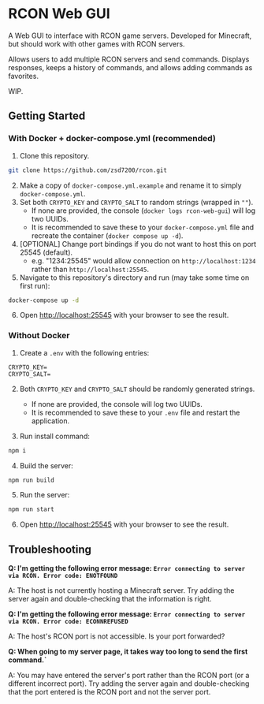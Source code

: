 # RCON Web GUI

A Web GUI to interface with RCON game servers. Developed for Minecraft, but should work with other games with RCON servers.

Allows users to add multiple RCON servers and send commands. Displays responses, keeps a history of commands, and allows adding commands as favorites.

WIP.

## Getting Started

### With Docker + docker-compose.yml (recommended)
1. Clone this repository.

```bash
git clone https://github.com/zsd7200/rcon.git
```

2. Make a copy of `docker-compose.yml.example` and rename it to simply `docker-compose.yml`.
3. Set both `CRYPTO_KEY` and `CRYPTO_SALT` to random strings (wrapped in `""`).
    - If none are provided, the console (`docker logs rcon-web-gui`) will log two UUIDs.
    - It is recommended to save these to your `docker-compose.yml` file and recreate the container (`docker compose up -d`).
4. [OPTIONAL] Change port bindings if you do not want to host this on port 25545 (default).
    - e.g. "1234:25545" would allow connection on `http://localhost:1234` rather than `http://localhost:25545`.
5. Navigate to this repository's directory and run (may take some time on first run):
```bash
docker-compose up -d
```
6. Open [http://localhost:25545](http://localhost:25545) with your browser to see the result.

### Without Docker
1. Create a `.env` with the following entries:

```
CRYPTO_KEY=
CRYPTO_SALT=
```

2. Both `CRYPTO_KEY` and `CRYPTO_SALT` should be randomly generated strings.
    - If none are provided, the console will log two UUIDs. 
    - It is recommended to save these to your `.env` file and restart the application.

3. Run install command:

```bash
npm i
```

4. Build the server:

```bash
npm run build
```

5. Run the server:

```bash
npm run start
```

6. Open [http://localhost:25545](http://localhost:25545) with your browser to see the result.

## Troubleshooting

**Q: I'm getting the following error message: `Error connecting to server via RCON. Error code: ENOTFOUND`**

A: The host is not currently hosting a Minecraft server. 
Try adding the server again and double-checking that the information is right.

**Q: I'm getting the following error message: `Error connecting to server via RCON. Error code: ECONNREFUSED`**

A: The host's RCON port is not accessible. Is your port forwarded?

**Q: When going to my server page, it takes way too long to send the first command.`**

A: You may have entered the server's port rather than the RCON port (or a different incorrect port).
Try adding the server again and double-checking that the port entered is the RCON port and not the server port.